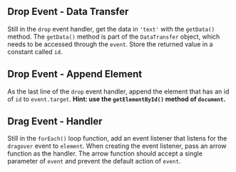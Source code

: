 <!-- ## Create an Item

In this module we will add DOM event listeners to a Kanban Board. We will make it possible to add tasks, and drag and drop those tasks between columns.

To start, let's open the main file for the project, `js/kanban.js`.

Find the function called `create_item()`. In the body of this function, use the `createElement()` function to create a DOM element of type `div`. Save a reference to the element in a constant called `item`.

**Hint: when working with DOM elements, you will need to reference `document`.**

## Set Item Attributes

The `item` constant now stores a reference to a fully fledged DOM element. We can manipulate anything about this element. Below the existing code in the `create_item()` function, use the `add` method of the `classList` object to add the existing CSS class of `item` to the `item` element.

Next, give the `item` an `id` of `item-` plus the current value of `order`.

Finally, make the `item` `draggable`. -->

<!-- ## dragstart Event Listener

Now that the `item` is `draggable`, add an event listener that listens for the `dragstart` event to `item`. When creating the event listener, pass an arrow function as the handler. The arrow function should accept a single parameter of `event`, and it should return a call to the `setData()` method. The `setData()` method is part of the `DataTransfer` object, which needs to be accessed through the `event`.

Use the `setData()` method to set `'text'` to the `id` of the `event.target` element. -->
<!-- 
## dragend Event Listener

After the `dragstart` event listener, add an event listener that listens for the `dragend` event to `item`.

When creating the event listener, pass an arrow function as the handler. The arrow function should accept a single parameter of `event`, and it should return a call to the `clearData()` method. The `clearData()` method is part of the `DataTransfer` object, which needs to be accessed through the `event`. -->

<!-- ## Create input Element

Below the drag event listeners, use the `createElement()` method to create a DOM element of type `input`. Save a reference to the element in a constant called `input`.

Append this new `input` element to the `item` element with the correct DOM method. -->

<!-- ## Create a Save Button

Below the `input` element, use the `createElement()` method to create a DOM element of type `button`. Save a reference to the element in a constant called `save_btn`.

Change the `innerHTML` property of the `save_btn` element to `Save`. -->

<!-- ## Save Button Event Listener

We can now add an event listener to `save_btn`. Below the existing code, register an event listener for `save_btn` that listens for a `click` event. Pass an arrow function as the handler. The arrow function does not need to accept any parameters. -->

<!-- ## Validate Input - if conditional

In the body of the `save_btn` event handler, set the HTML of the `error` element to an empty string.

Next, create an `if` statement that tests whether the `value` of `input` is not equal to an empty string. -->
<!-- 
## Validate Input - if body

Add three lines in the body of the `if` statement. The first should add `1` to `order` and reassign the value back to `order`. The second should change the HTML of the `item` element to the `value` of the `input`. The third should toggle `adding` to `false`. -->
<!-- 
## Validate Input - else body

Still in the `save_btn` handler, add an `else` statement to the existing `if` statement. In the body of this `else` statement, set the HTML of the `error` element to the `message` string. -->

<!-- ## Append the Save Button

Now that all parts of the `save_btn` are complete, append it to the `item` element. With this `item` is now complete as well, return it from the `create_item()` function. -->

<!-- ## Drop Event - Handler

Below the `create_item()` function, find the `forEach` loop. In the body, add an event listener that listens for the `drop` event to `element`. When creating the event listener, pass an arrow function as the handler. The arrow function should accept a single parameter of `event`.

To begin the event handler, prevent the default action of `event`. -->

## Drop Event - Data Transfer

Still in the `drop` event handler, get the data in `'text'` with the `getData()` method. The `getData()` method is part of the `DataTransfer` object, which needs to be accessed through the `event`. Store the returned value in a constant called `id`.

## Drop Event - Append Element

As the last line of the `drop` event handler, append the element that has an id of `id` to `event.target`. **Hint: use the `getElementById()` method of `document`.**

## Drag Event - Handler

Still in the `forEach()` loop function, add an event listener that listens for the `dragover` event to `element`. When creating the event listener, pass an arrow function as the handler. The arrow function should accept a single parameter of `event` and prevent the default action of `event`.